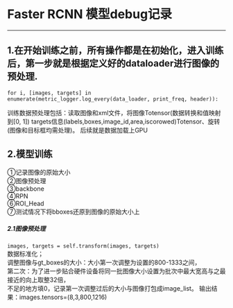 Faster RCNN 模型debug记录
====
___
1.在开始训练之前，所有操作都是在初始化，进入训练后，第一步就是根据定义好的dataloader进行图像的预处理.
--------
`for i, [images, targets] in enumerate(metric_logger.log_every(data_loader, print_freq, header)):`

训练数据预处理包括：读取图像和xml文件，将图像Totensor(数据转换和值映射到[0, 1])
targets信息(labels,boxes,image_id,area,iscorowed)Totensor、旋转(图像和目标框均需处理)。
后续就是数据加载上GPU

2.模型训练
--------
①记录图像的原始大小  
②图像预处理  
③backbone  
④RPN  
⑥ROI_Head  
⑦测试情况下将bboxes还原到图像的原始大小上
##### 2.1图像预处理

`images, targets = self.transform(images, targets)`  
数据标准化；  
调整图像与gt_boxes的大小：大小第一次调整为设置的800-1333之间，  
第二次：为了进一步贴合硬件设备将同一批图像大小设置为批次中最大宽高与之最接近的向上取整32倍，  
不足的地方填0，记录第一次调整过后的大小与图像打包成image_list。
输出结果：images.tensors=(8,3,800,1216)




